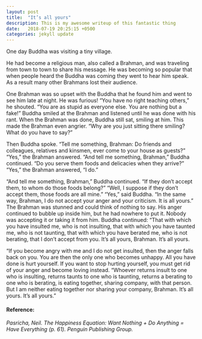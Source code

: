```yaml
---
layout: post
title:  "It’s all yours"
description: This is my awesome writeup of this fantastic thing
date:   2018-07-19 20:25:15 +0500
categories: jekyll update
---
```

<p>One day Buddha was visiting a tiny village.</p>
<p>He had become a religious man, also called a Brahman, and was traveling from town to town to share his message. He was becoming so popular that when people heard the Buddha was coming they went to hear him speak. As a result many other Brahmans lost their audience.</p>
<p>One Brahman was so upset with the Buddha that he found him and went to see him late at night. He was furious! “You have no right teaching others,” he shouted. “You are as stupid as everyone else. You are nothing but a fake!” Buddha smiled at the Brahman and listened until he was done with his rant. When the Brahman was done, Buddha still sat, smiling at him. This made the Brahman even angrier. “Why are you just sitting there smiling? What do you have to say?”</p>
<p>Then Buddha spoke. “Tell me something, Brahman: Do friends and colleagues, relatives and kinsmen, ever come to your house as guests?” “Yes,” the Brahman answered. “And tell me something, Brahman,” Buddha continued. “Do you serve them foods and delicacies when they arrive?” “Yes,” the Brahman answered, “I do.”</p>
<p>“And tell me something, Brahman,” Buddha continued. “If they don’t accept them, to whom do those foods belong?” “Well, I suppose if they don’t accept them, those foods are all mine.” “Yes,” said Buddha. “In the same way, Brahman, I do not accept your anger and your criticism. It is all yours.” The Brahman was stunned and could think of nothing to say. His anger continued to bubble up inside him, but he had nowhere to put it. Nobody was accepting it or taking it from him. Buddha continued: “That with which you have insulted me, who is not insulting, that with which you have taunted me, who is not taunting, that with which you have berated me, who is not berating, that I don’t accept from you. It’s all yours, Brahman. It’s all yours.</p>
<p>“If you become angry with me and I do not get insulted, then the anger falls back on you. You are then the only one who becomes unhappy. All you have done is hurt yourself. If you want to stop hurting yourself, you must get rid of your anger and become loving instead. “Whoever returns insult to one who is insulting, returns taunts to one who is taunting, returns a berating to one who is berating, is eating together, sharing company, with that person. But I am neither eating together nor sharing your company, Brahman. It’s all yours. It’s all yours.”</p>
<h4>Reference:</h4>
<p><em>Pasricha, Neil. The Happiness Equation: Want Nothing + Do Anything = Have Everything (p. 61). Penguin Publishing Group.</em></p>

